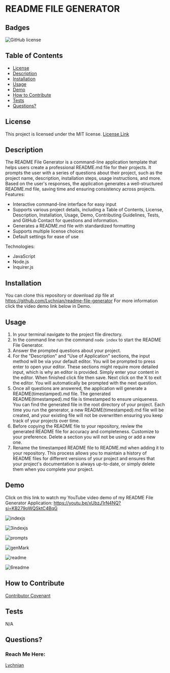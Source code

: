 # README FILE GENERATOR


## Badges

![GitHub license](https://img.shields.io/badge/license-MIT-blue.svg)


## Table of Contents

* [License](#license)
* [Description](#description)
* [Installation](#installation)
* [Usage](#usage)
* [Demo](#demo)
* [How to Contribute](#how-to-contribute)
* [Tests](#tests)
* [Questions?](#questions)


## License

This project is licensed under the MIT license.
[License Link](https://opensource.org/licenses/MIT)


## Description

The README File Generator is a command-line application template that helps users create a professional README.md file for their projects. It prompts the user with a series of questions about their project, such as the project name, description, installation steps, usage instructions, and more. Based on the user's responses, the application generates a well-structured README.md file, saving time and ensuring consistency across projects.
Features:
- Interactive command-line interface for easy input
- Supports various project details, including a Table of Contents, License, Description, Installation, Usage, Demo,  Contributing Guidelines, Tests, and GitHub Contact for questions and information.
- Generates a README.md file with standardized formatting
- Supports multiple license choices
- Default settings for ease of use

Technologies:
- JavaScript
- Node.js
- Inquirer.js
  

## Installation

You can clone this repository or download zip file at https://github.com/Lychnian/readme-file-generator
For more information click the video demo link below in Demo.


## Usage

1. In your terminal navigate to the project file directory.
2. In the command line run the command `node index`  to start the README File Generator.
3. Answer the prompted questions about your project. 
4. For the "Description" and "Use of Application" sections, the input method will be via your default editor. You will be prompted to press enter to open your editor. These sections might require more detailed input, which is why an editor is provided. Simply enter your content in the editor. When finished click file then save. Next click on the X to exit the editor. You will automatically be prompted with the next question.
5. Once all questions are answered, the application will generate a README(timestamped).md file. 
The generated README(timestamped).md file is timestamped to ensure uniqueness. You can find the generated file in the root directory of your project. Each time you run the generator, a new README(timestamped).md file will be created, and your existing file will not be overwritten ensuring you keep track of your projects over time.
6. Before copying the README file to your repository, review the generated README file for accuracy and completeness. Customize to your preference. Delete a section you will not be using or add a new one.
7. Rename the timestamped README file to README.md when adding it to your repository.
This process allows you to maintain a history of README files for different versions of your project and ensures that your project's documentation is always up-to-date, or simply delete them when you complete your project.


## Demo

Click on this link to watch my YouTube video demo of my README File Generator Application: https://youtu.be/xUbzJ1rN4NQ?si=KB279oWQSktC4BqG




![indexjs](https://github.com/Lychnian/readme-file-generator/assets/140586279/59e142b5-c255-4af6-9f98-a86bc28ec033)



![3indexjs](https://github.com/Lychnian/readme-file-generator/assets/140586279/d9bf689e-9169-47d4-91d9-53339f9a354f)



![prompts](https://github.com/Lychnian/readme-file-generator/assets/140586279/e87d2236-128d-456e-9a24-d29c6465dd9e)



![genMark](https://github.com/Lychnian/readme-file-generator/assets/140586279/3d0caa81-69b7-4c3b-8553-d062b66e3797)



![readme](https://github.com/Lychnian/readme-file-generator/assets/140586279/2d58cf00-a866-48da-af66-e8c8adaa94c8)



![6readme](https://github.com/Lychnian/readme-file-generator/assets/140586279/fe887e71-2ebf-4315-99de-b3fcec6b9903)




## How to Contribute

[Contributor Covenant](https://www.contributor-covenant.org/) 


## Tests

N/A


## Questions?
### Reach Me Here: 

[Lychnian](https://github.com/Lychnian)



